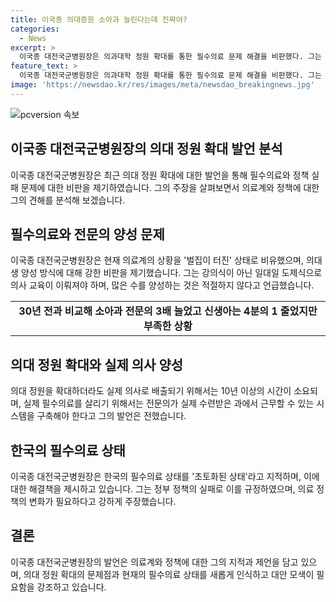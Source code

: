```yaml
---
title: 이국종 의대증원 소아과 늘린다는데 진짜야?
categories:
  - News
excerpt: >
  이국종 대전국군병원장은 의과대학 정원 확대를 통한 필수의료 문제 해결을 비판했다. 그는 의사교육을 일대일 도제식으로 전환해야 한다고 주장했으며, 의료계의 실패한 정책을 지적했다. 그는 의대 정원 확대로 해결되지 않는다며, 필수의료를 살릴 시스템을 구축해야 한다고 강조했다. 또한, 의료계의 고질적인 문제 해결을 촉구하고 근본적인 대책 마련을 요구했다. 이병원장은 응급환자의 치료를 위해 군 병원의 응급실을 개방하고 비상 진료체계를 운영하고 있다.
feature_text: >
  이국종 대전국군병원장은 의과대학 정원 확대를 통한 필수의료 문제 해결을 비판했다. 그는 의사교육을 일대일 도제식으로 전환해야 한다고 주장했으며, 의료계의 실패한 정책을 지적했다. 그는 의대 정원 확대로 해결되지 않는다며, 필수의료를 살릴 시스템을 구축해야 한다고 강조했다. 또한, 의료계의 고질적인 문제 해결을 촉구하고 근본적인 대책 마련을 요구했다. 이병원장은 응급환자의 치료를 위해 군 병원의 응급실을 개방하고 비상 진료체계를 운영하고 있다.
image: 'https://newsdao.kr/res/images/meta/newsdao_breakingnews.jpg'
---
```


<p><img src="https://newsdao.kr/res/images/meta/newsdao_breakingnews.jpg" alt="pcversion 속보" /></p>

<h2 data-ke-size="size26">이국종 대전국군병원장의 의대 정원 확대 발언 분석</h2>

<p data-ke-size="size16">이국종 대전국군병원장은 최근 의대 정원 확대에 대한 발언을 통해 필수의료와 정책 실패 문제에 대한 비판을 제기하였습니다. 그의 주장을 살펴보면서 의료계와 정책에 대한 그의 견해를 분석해 보겠습니다.</p>

<h2 data-ke-size="size26">필수의료와 전문의 양성 문제</h2>

<p data-ke-size="size16">이국종 대전국군병원장은 현재 의료계의 상황을 '벌집이 터진' 상태로 비유했으며, 의대생 양성 방식에 대해 강한 비판을 제기했습니다. 그는 강의식이 아닌 일대일 도제식으로 의사 교육이 이뤄져야 하며, 많은 수를 양성하는 것은 적절하지 않다고 언급했습니다.</p>

<table>
  <tr>
    <td style="text-align: center; height: 17px;"><b>30년 전과 비교해 소아과 전문의 3배 늘었고 신생아는 4분의 1 줄었지만 부족한 상황</b></td>
  </tr>
</table>

<h2 data-ke-size="size26">의대 정원 확대와 실제 의사 양성</h2>

<p data-ke-size="size16">의대 정원을 확대하더라도 실제 의사로 배출되기 위해서는 10년 이상의 시간이 소요되며, 실제 필수의료를 살리기 위해서는 전문의가 실제 수련받은 과에서 근무할 수 있는 시스템을 구축해야 한다고 그의 발언은 전했습니다.</p>

<h2 data-ke-size="size26">한국의 필수의료 상태</h2>

<p data-ke-size="size16">이국종 대전국군병원장은 한국의 필수의료 상태를 '초토화된 상태'라고 지적하며, 이에 대한 해결책을 제시하고 있습니다. 그는 정부 정책의 실패로 이를 규정하였으며, 의료 정책의 변화가 필요하다고 강하게 주장했습니다.</p>

<h2 data-ke-size="size26">결론</h2>

<p data-ke-size="size16">이국종 대전국군병원장의 발언은 의료계와 정책에 대한 그의 지적과 제언을 담고 있으며, 의대 정원 확대의 문제점과 현재의 필수의료 상태를 새롭게 인식하고 대안 모색이 필요함을 강조하고 있습니다.</p>

